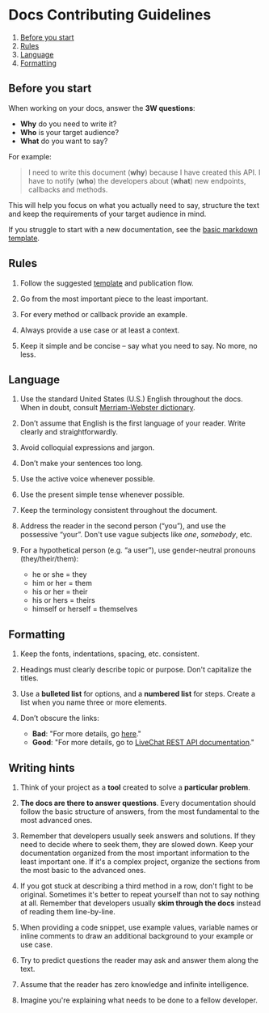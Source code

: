 # Docs Contributing Guidelines

1. [Before you start](#before-you-start)
2. [Rules](#rules)
3. [Language](#language)
4. [Formatting](#formatting)

## Before you start

When working on your docs, answer the **3W questions**:

- **Why** do you need to write it? 
- **Who** is your target audience?
- **What** do you want to say? 

For example:

> I need to write this document (**why**) because I have created this API. I have to notify (**who**) the developers about (**what**) new endpoints, callbacks and methods.

This will help you focus on what you actually need to say, structure the text and keep the requirements of your target audience in mind.

If you struggle to start with a new documentation, see the [basic markdown template](https://github.com/livechat/docs-templates/blob/master/docs-template.md).

## Rules

1. Follow the suggested [template](https://github.com/livechat/docs-templates/blob/master/docs-template.md) and publication flow.

2. Go from the most important piece to the least important.

3. For every method or callback provide an example.

4. Always provide a use case or at least a context.

5. Keep it simple and be concise – say what you need to say. No more, no less.


## Language

1. Use the standard United States (U.S.) English throughout the docs. When in doubt, consult [Merriam-Webster dictionary](https://www.merriam-webster.com/).

2. Don’t assume that English is the first language of your reader. Write clearly and straightforwardly.

3. Avoid colloquial expressions and jargon.

4. Don’t make your sentences too long.

5. Use the active voice whenever possible.

6. Use the present simple tense whenever possible.

7. Keep the terminology consistent throughout the document.

8. Address the reader in the second person (“you”), and use the possessive “your”. Don't use vague subjects like *one*, *somebody*, etc.

9. For a hypothetical person (e.g. “a user”), use gender-neutral pronouns (they/their/them):

	- he or she = they
	- him or her = them
	- his or her = their
	- his or hers = theirs
	- himself or herself = themselves


## Formatting

1. Keep the fonts, indentations, spacing, etc. consistent.

2. Headings must clearly describe topic or purpose. Don't capitalize the titles.

4. Use a **bulleted list** for options, and a **numbered list** for steps. Create a list when you name three or more elements.

5. Don’t obscure the links:
	- **Bad**: "For more details, go [here](https://docs.livechatinc.com/rest-api)."
	- **Good**: "For more details, go to [LiveChat REST API documentation](https://docs.livechatinc.com/rest-api)."

## Writing hints

1. Think of your project as a **tool** created to solve a **particular problem**.

2. **The docs are there to answer questions**. Every documentation should follow the basic structure of answers, from the most fundamental to the most advanced ones.

3. Remember that developers usually seek answers and solutions. If they need to decide where to seek them, they are slowed down. Keep your documentation organized from the most important information to the least important one. If it's a complex project, organize the sections from the most basic to the advanced ones.

4. If you got stuck at describing a third method in a row, don't fight to be original. Sometimes it's better to repeat yourself than not to say nothing at all. Remember that developers usually **skim through the docs** instead of reading them line-by-line.

5. When providing a code snippet, use example values, variable names or inline comments to draw an additional background to your example or use case. 

6. Try to predict questions the reader may ask and answer them along the text.

7. Assume that the reader has zero knowledge and infinite intelligence.

8. Imagine you're explaining what needs to be done to a fellow developer.
